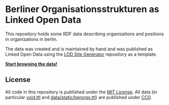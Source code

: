# Berliner Organisationsstrukturen as Linked Open Data

This repository holds some RDF data describing organizations and positions in organizations in berlin.

The data was created and is maintained by hand and was published as Linked Open Data using the [LOD Site Generator](https://github.com/berlinonline/lod-sg) repository as a template.

**[Start browsing the data!](https://berlin.github.io/lod-vocabulary/)**

## License

All code in this repository is published under the [MIT License](License). All data (in particular [void.ttl](void.ttl) and [data/static/berorgs.ttl](data/static/berorgs.ttl)) are published under [CC0](https://creativecommons.org/publicdomain/zero/1.0/).
